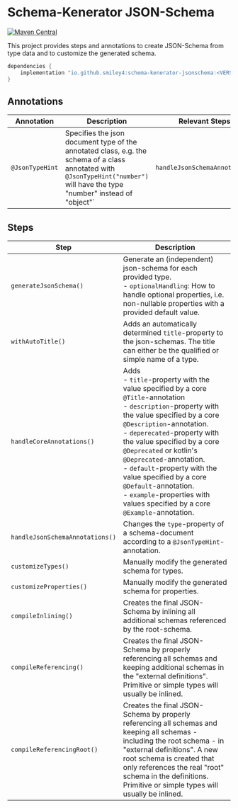 # Schema-Kenerator JSON-Schema

[![Maven Central](https://maven-badges.herokuapp.com/maven-central/io.github.smiley4/schema-kenerator-jsonschema/badge.svg)](https://maven-badges.herokuapp.com/maven-central/io.github.smiley4/schema-kenerator-jsonschema)

This project provides steps and annotations to create JSON-Schema from type data and to customize the generated schema.

```kotlin
dependencies {
    implementation "io.github.smiley4:schema-kenerator-jsonschema:<VERSION>"
}
```

## Annotations

| Annotation      | Description                                                                                                                                                                   | Relevant Steps                |
|-----------------|-------------------------------------------------------------------------------------------------------------------------------------------------------------------------------|-------------------------------|
| `@JsonTypeHint` | Specifies the json document type of the annotated class, e.g. the schema of a class annotated with `@JsonTypeHint("number")` will have the type "number" instead of "object"` | `handleJsonSchemaAnnotations` |

## Steps

| Step                            | Description                                                                                                                                                                                                                                                                                                                                                                                                                                                                 |
|---------------------------------|-----------------------------------------------------------------------------------------------------------------------------------------------------------------------------------------------------------------------------------------------------------------------------------------------------------------------------------------------------------------------------------------------------------------------------------------------------------------------------|
| `generateJsonSchema()`          | Generate an (independent) json-schema for each provided type.<br/> - `optionalHandling`: How to handle optional properties, i.e. non-nullable properties with a provided default value.                                                                                                                                                                                                                                                                                     |
| `withAutoTitle()`               | Adds an automatically determined `title`-property to the json-schemas. The title can either be the qualified or simple name of a type.                                                                                                                                                                                                                                                                                                                                      |
| `handleCoreAnnotations()`       | Adds<br/> - `title`-property with the value specified by a core `@Title`-annotation<br/> - `description`-property with the value specified by a core `@Description`-annotation.<br/> - `deperecated`-property with the value specified by a core `@Deprecated` or kotlin's `@Deprecated`-annotation.<br/> - `default`-property with the value specified by a core `@Default`-annotation.<br/> - `example`-properties with values specified by a core `@Example`-annotation. |
| `handleJsonSchemaAnnotations()` | Changes the `type`-property of a schema-document according to a `@JsonTypeHint`-annotation.                                                                                                                                                                                                                                                                                                                                                                                 |
| `customizeTypes()`              | Manually modify the generated schema for types.                                                                                                                                                                                                                                                                                                                                                                                                                             |
| `customizeProperties()`         | Manually modify the generated schema for properties.                                                                                                                                                                                                                                                                                                                                                                                                                        |
| `compileInlining()`             | Creates the final JSON-Schema by inlining all additional schemas referenced by the root-schema.                                                                                                                                                                                                                                                                                                                                                                             |
| `compileReferencing()`          | Creates the final JSON-Schema by properly referencing all schemas and keeping additional schemas in the "external definitions". Primitive or simple types will usually be inlined.                                                                                                                                                                                                                                                                                          |
| `compileReferencingRoot()`      | Creates the final JSON-Schema by properly referencing all schemas and keeping all schemas - including the root schema - in "external definitions". A new root schema is created that only references the real "root" schema in the definitions. Primitive or simple types will usually be inlined.                                                                                                                                                                          |
